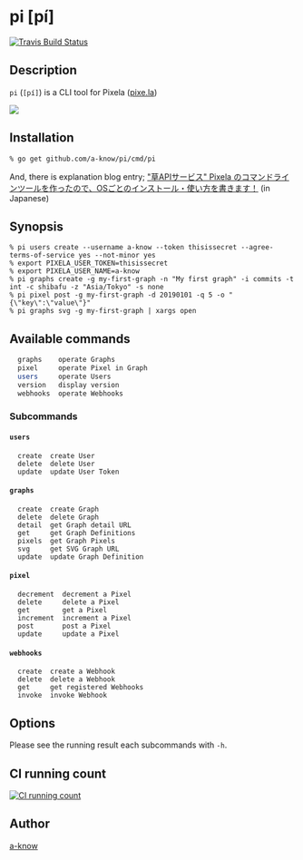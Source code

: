 # pi [pí]
[![Travis Build Status](https://travis-ci.org/a-know/pi.svg?branch=master)][travis]

[travis]: https://travis-ci.org/a-know/pi


## Description

`pi` (`[pí]`) is a CLI tool for Pixela ([pixe.la](https://pixe.la/))


![](https://user-images.githubusercontent.com/1097533/53243207-84d04680-36ea-11e9-8465-f73d62b4b502.png)


## Installation

    % go get github.com/a-know/pi/cmd/pi


And, there is explanation blog entry; ["草APIサービス" Pixela のコマンドラインツールを作ったので、OSごとのインストール・使い方を書きます！](https://blog.a-know.me/entry/2019/02/24/214142) (in Japanese)

## Synopsis

    % pi users create --username a-know --token thisissecret --agree-terms-of-service yes --not-minor yes
    % export PIXELA_USER_TOKEN=thisissecret
    % export PIXELA_USER_NAME=a-know
    % pi graphs create -g my-first-graph -n "My first graph" -i commits -t int -c shibafu -z "Asia/Tokyo" -s none
    % pi pixel post -g my-first-graph -d 20190101 -q 5 -o "{\"key\":\"value\"}"
    % pi graphs svg -g my-first-graph | xargs open

## Available commands

```sh
  graphs    operate Graphs
  pixel     operate Pixel in Graph
  users     operate Users
  version   display version
  webhooks  operate Webhooks
```

### Subcommands
#### `users`
```
  create  create User
  delete  delete User
  update  update User Token
```


#### `graphs`
```
  create  create Graph
  delete  delete Graph
  detail  get Graph detail URL
  get     get Graph Definitions
  pixels  get Graph Pixels
  svg     get SVG Graph URL
  update  update Graph Definition
```


#### `pixel`
```
  decrement  decrement a Pixel
  delete     delete a Pixel
  get        get a Pixel
  increment  increment a Pixel
  post       post a Pixel
  update     update a Pixel
```

#### `webhooks`
```
  create  create a Webhook
  delete  delete a Webhook
  get     get registered Webhooks
  invoke  invoke Webhook
```


## Options
Please see the running result each subcommands with `-h`.


## CI running count

[![CI running count](https://pixe.la/v1/users/pi/graphs/ci-count)][ci-count]

[ci-count]: https://pixe.la/v1/users/pi/graphs/ci-count.html



## Author

[a-know](https://github.com/a-know)
